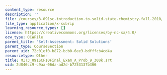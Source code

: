 ```yaml
---
content_type: resource
description: ''
file: /courses/3-091sc-introduction-to-solid-state-chemistry-fall-2010/2d846cc9c9aa06daad2db7253137b366_MIT3_091SCF10Final_Exam_A_Prob_9_300k.srt
file_type: application/x-subrip
learning_resource_types: []
license: https://creativecommons.org/licenses/by-nc-sa/4.0/
ocw_type: OCWFile
parent_title: 'Self-Assessment: Solid Solutions'
parent_type: CourseSection
parent_uid: 72c01ef0-b872-bcb0-6ee3-bdfffcb4cd4a
resourcetype: Other
title: MIT3_091SCF10Final_Exam_A_Prob_9_300k.srt
uid: 2d846cc9-c9aa-06da-ad2d-b7253137b366
---
```

